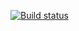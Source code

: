 [![Build status](https://ci.appveyor.com/api/projects/status/vy89006eg0acmiha?svg=true)](https://ci.appveyor.com/project/TatianaHrip/ciapi)
